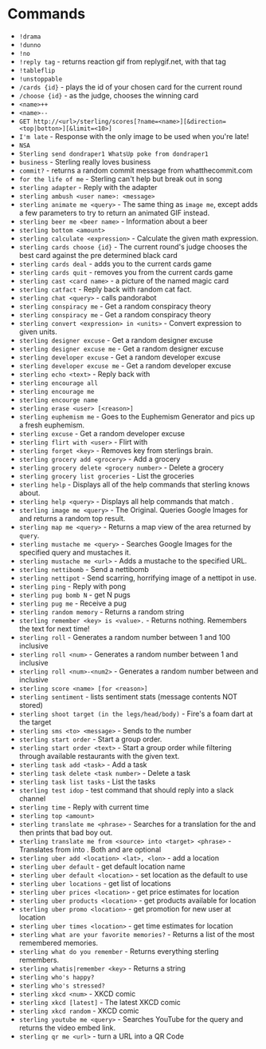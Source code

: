# Commands
 * `!drama`
 * `!dunno`
 * `!no`
 * `!reply tag` - returns reaction gif from replygif.net, with that tag
 * `!tableflip`
 * `!unstoppable`
 * `/cards {id}` - plays the id of your chosen card for the current round
 * `/choose {id}` - as the judge, chooses the winning card
 * `<name>++`
 * `<name>--`
 * `GET http://<url>/sterling/scores[?name=<name>][&direction=<top|botton>][&limit=<10>]`
 * `I'm late` - Response with the only image to be used when you're late!
 * `NSA`
 * `Sterling send dondraper1 WhatsUp poke from dondraper1`
 * `business` - Sterling really loves business
 * `commit?` - returns a random commit message from whatthecommit.com
 * `for the life of me` - Sterling can't help but break out in song
 * `sterling adapter` - Reply with the adapter
 * `sterling ambush <user name>: <message>`
 * `sterling animate me <query>` - The same thing as `image me`, except adds a few parameters to try to return an animated GIF instead.
 * `sterling beer me <beer name>` - Information about a beer
 * `sterling bottom <amount>`
 * `sterling calculate <expression>` - Calculate the given math expression.
 * `sterling cards choose {id}` - The current round's judge chooses the best card against the pre determined black card
 * `sterling cards deal` - adds you to the current cards game
 * `sterling cards quit` - removes you from the current cards game
 * `sterling cast <card name>` - a picture of the named magic card
 * `sterling catfact` - Reply back with random cat fact.
 * `sterling chat <query>` - calls pandorabot
 * `sterling conspiracy me` - Get a random conspiracy theory
 * `sterling conspiracy me` - Get a random conspiracy theory
 * `sterling convert <expression> in <units>` - Convert expression to given units.
 * `sterling designer excuse` - Get a random designer excuse
 * `sterling designer excuse me` - Get a random designer excuse
 * `sterling developer excuse` - Get a random developer excuse
 * `sterling developer excuse me` - Get a random developer excuse
 * `sterling echo <text>` - Reply back with <text>
 * `sterling encourage all`
 * `sterling encourage me`
 * `sterling encourge name`
 * `sterling erase <user> [<reason>]`
 * `sterling euphemism me` - Goes to the Euphemism Generator and pics up a fresh euphemism.
 * `sterling excuse` - Get a random developer excuse
 * `sterling flirt with <user>` - Flirt with <user>
 * `sterling forget <key>` - Removes key from sterlings brain.
 * `sterling grocery add <grocery>` - Add a grocery
 * `sterling grocery delete <grocery number>` - Delete a grocery
 * `sterling grocery list groceries` - List the groceries
 * `sterling help` - Displays all of the help commands that sterling knows about.
 * `sterling help <query>` - Displays all help commands that match <query>.
 * `sterling image me <query>` - The Original. Queries Google Images for <query> and returns a random top result.
 * `sterling map me <query>` - Returns a map view of the area returned by `query`.
 * `sterling mustache me <query>` - Searches Google Images for the specified query and mustaches it.
 * `sterling mustache me <url>` - Adds a mustache to the specified URL.
 * `sterling nettibomb` - Send a nettibomb
 * `sterling nettipot` - Send scarring, horrifying image of a nettipot in use.
 * `sterling ping` - Reply with pong
 * `sterling pug bomb N` - get N pugs
 * `sterling pug me` - Receive a pug
 * `sterling random memory` - Returns a random string
 * `sterling remember <key> is <value>.` - Returns nothing. Remembers the text for next time!
 * `sterling roll` - Generates a random number between 1 and 100 inclusive
 * `sterling roll <num>` - Generates a random number between 1 and <num> inclusive
 * `sterling roll <num>-<num2>` - Generates a random number between <num> and <num2> inclusive
 * `sterling score <name> [for <reason>]`
 * `sterling sentiment` - lists sentiment stats (message contents NOT stored)
 * `sterling shoot target (in the legs/head/body)` - Fire's a foam dart at the target
 * `sterling sms <to> <message>` - Sends <message> to the number <to>
 * `sterling start order` - Start a group order.
 * `sterling start order <text>` - Start a group order while filtering through available restaurants with the given text.
 * `sterling task add <task>` - Add a task
 * `sterling task delete <task number>` - Delete a task
 * `sterling task list tasks` - List the tasks
 * `sterling test idop` - test command that should reply into a slack channel
 * `sterling time` - Reply with current time
 * `sterling top <amount>`
 * `sterling translate me <phrase>` - Searches for a translation for the <phrase> and then prints that bad boy out.
 * `sterling translate me from <source> into <target> <phrase>` - Translates <phrase> from <source> into <target>. Both <source> and <target> are optional
 * `sterling uber add <location> <lat>, <lon>` - add a location
 * `sterling uber default` - get default location name
 * `sterling uber default <location>` - set location as the default to use
 * `sterling uber locations` - get list of locations
 * `sterling uber prices <location>` - get price estimates for location
 * `sterling uber products <location>` - get products available for location
 * `sterling uber promo <location>` - get promotion for new user at location
 * `sterling uber times <location>` - get time estimates for location
 * `sterling what are your favorite memories?` - Returns a list of the most remembered memories.
 * `sterling what do you remember` - Returns everything sterling remembers.
 * `sterling whatis|remember <key>` - Returns a string
 * `sterling who's happy?`
 * `sterling who's stressed?`
 * `sterling xkcd <num>` - XKCD comic <num>
 * `sterling xkcd [latest]` - The latest XKCD comic
 * `sterling xkcd random` - XKCD comic <num>
 * `sterling youtube me <query>` - Searches YouTube for the query and returns the video embed link.
 * `sterling qr me <url>` - turn a URL into a QR Code